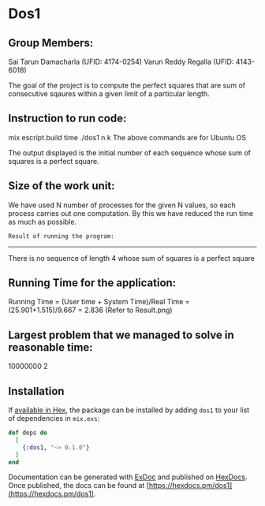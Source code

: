 # Dos1

Group Members: 
---------------
Sai Tarun Damacharla (UFID: 4174-0254)
Varun Reddy Regalla (UFID: 4143-6018)

The goal of the project is to compute the perfect squares that are sum of consecutive sqaures within a given limit of a particular length.

Instruction to run code:
------------------------
mix escript.build
time ./dos1 n k     The above commands are for Ubuntu OS

The output displayed is the initial number of each sequence whose sum of squares is a perfect square.

Size of the work unit:
-----------------------
We have used N number of processes for the given N values, so each process carries out one computation. By this we have reduced the run time as much as possible.

    Result of running the program:
------------------------------
There is no sequence of length 4 whose sum of squares is a perfect square

Running Time for the application:
---------------------------------
Running Time = (User time + System Time)/Real Time
			 = (25.901+1.515)/9.667
			 = 2.836
(Refer to Result.png)

Largest problem that we managed to solve in reasonable time:
-------------------------------------------------------------
10000000 2


## Installation

If [available in Hex](https://hex.pm/docs/publish), the package can be installed
by adding `dos1` to your list of dependencies in `mix.exs`:

```elixir
def deps do
  [
    {:dos1, "~> 0.1.0"}
  ]
end
```

Documentation can be generated with [ExDoc](https://github.com/elixir-lang/ex_doc)
and published on [HexDocs](https://hexdocs.pm). Once published, the docs can
be found at [https://hexdocs.pm/dos1](https://hexdocs.pm/dos1).

